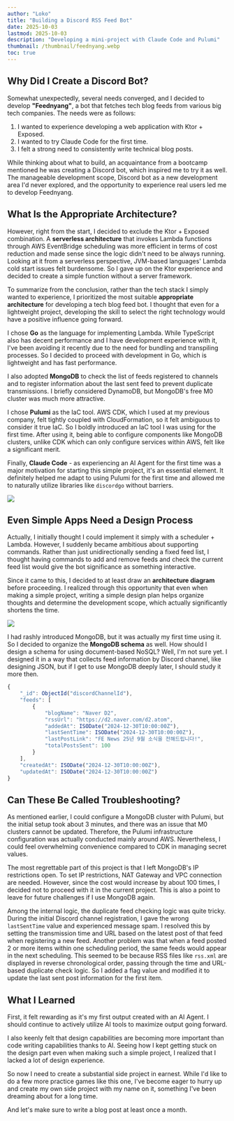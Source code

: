 ```yaml
---
author: "Loko"
title: "Building a Discord RSS Feed Bot"
date: 2025-10-03
lastmod: 2025-10-03
description: "Developing a mini-project with Claude Code and Pulumi"
thumbnail: /thumbnail/feednyang.webp
toc: true
---
```


## Why Did I Create a Discord Bot?

Somewhat unexpectedly, several needs converged, and I decided to develop **"Feednyang"**, a bot that fetches tech blog feeds from various big tech companies. The needs were as follows:

1. I wanted to experience developing a web application with Ktor + Exposed.
2. I wanted to try Claude Code for the first time.
3. I felt a strong need to consistently write technical blog posts.

While thinking about what to build, an acquaintance from a bootcamp mentioned he was creating a Discord bot, which inspired me to try it as well. The manageable development scope, Discord bot as a new development area I'd never explored, and the opportunity to experience real users led me to develop Feednyang.

## What Is the Appropriate Architecture?

However, right from the start, I decided to exclude the Ktor + Exposed combination. A **serverless architecture** that invokes Lambda functions through AWS EventBridge scheduling was more efficient in terms of cost reduction and made sense since the logic didn't need to be always running. Looking at it from a serverless perspective, JVM-based languages' Lambda cold start issues felt burdensome. So I gave up on the Ktor experience and decided to create a simple function without a server framework.

To summarize from the conclusion, rather than the tech stack I simply wanted to experience, I prioritized the most suitable **appropriate architecture** for developing a tech blog feed bot. I thought that even for a lightweight project, developing the skill to select the right technology would have a positive influence going forward.

I chose **Go** as the language for implementing Lambda. While TypeScript also has decent performance and I have development experience with it, I've been avoiding it recently due to the need for bundling and transpiling processes. So I decided to proceed with development in Go, which is lightweight and has fast performance.

I also adopted **MongoDB** to check the list of feeds registered to channels and to register information about the last sent feed to prevent duplicate transmissions. I briefly considered DynamoDB, but MongoDB's free M0 cluster was much more attractive.

I chose **Pulumi** as the IaC tool. AWS CDK, which I used at my previous company, felt tightly coupled with CloudFormation, so it felt ambiguous to consider it true IaC. So I boldly introduced an IaC tool I was using for the first time. After using it, being able to configure components like MongoDB clusters, unlike CDK which can only configure services within AWS, felt like a significant merit.

Finally, **Claude Code** - as experiencing an AI Agent for the first time was a major motivation for starting this simple project, it's an essential element. It definitely helped me adapt to using Pulumi for the first time and allowed me to naturally utilize libraries like `discordgo` without barriers.

<img src="/blog/feednyang-tech-stack.svg">

## Even Simple Apps Need a Design Process

Actually, I initially thought I could implement it simply with a scheduler + Lambda. However, I suddenly became ambitious about supporting commands. Rather than just unidirectionally sending a fixed feed list, I thought having commands to add and remove feeds and check the current feed list would give the bot significance as something interactive.

Since it came to this, I decided to at least draw an **architecture diagram** before proceeding. I realized through this opportunity that even when making a simple project, writing a simple design plan helps organize thoughts and determine the development scope, which actually significantly shortens the time.

<img src="/blog/feednyang-architecture-diagram.svg">

I had rashly introduced MongoDB, but it was actually my first time using it. So I decided to organize the **MongoDB schema** as well. How should I design a schema for using document-based NoSQL? Well, I'm not sure yet. I designed it in a way that collects feed information by Discord channel, like designing JSON, but if I get to use MongoDB deeply later, I should study it more then.

```js
{
	"_id": ObjectId("discordChannelId"),
	"feeds": [
		{
			"blogName": "Naver D2",
			"rssUrl": "https://d2.naver.com/d2.atom",
			"addedAt": ISODate("2024-12-30T10:00:00Z"),
			"lastSentTime": ISODate("2024-12-30T10:00:00Z"),
			"lastPostLink": "FE News 25년 9월 소식을 전해드립니다!",
			"totalPostsSent": 100
		}
	],
	"createdAt": ISODate("2024-12-30T10:00:00Z"),
	"updatedAt": ISODate("2024-12-30T10:00:00Z")
}
```

## Can These Be Called Troubleshooting?

As mentioned earlier, I could configure a MongoDB cluster with Pulumi, but the initial setup took about 3 minutes, and there was an issue that M0 clusters cannot be updated. Therefore, the Pulumi infrastructure configuration was actually conducted mainly around AWS. Nevertheless, I could feel overwhelming convenience compared to CDK in managing secret values.

The most regrettable part of this project is that I left MongoDB's IP restrictions open. To set IP restrictions, NAT Gateway and VPC connection are needed. However, since the cost would increase by about 100 times, I decided not to proceed with it in the current project. This is also a point to leave for future challenges if I use MongoDB again.

Among the internal logic, the duplicate feed checking logic was quite tricky. During the initial Discord channel registration, I gave the wrong `lastSentTime` value and experienced message spam. I resolved this by setting the transmission time and URL based on the latest post of that feed when registering a new feed. Another problem was that when a feed posted 2 or more items within one scheduling period, the same feeds would appear in the next scheduling. This seemed to be because RSS files like `rss.xml` are displayed in reverse chronological order, passing through the time and URL-based duplicate check logic. So I added a flag value and modified it to update the last sent post information for the first item.

## What I Learned

First, it felt rewarding as it's my first output created with an AI Agent. I should continue to actively utilize AI tools to maximize output going forward.

I also keenly felt that design capabilities are becoming more important than code writing capabilities thanks to AI. Seeing how I kept getting stuck on the design part even when making such a simple project, I realized that I lacked a lot of design experience.

So now I need to create a substantial side project in earnest. While I'd like to do a few more practice games like this one, I've become eager to hurry up and create my own side project with my name on it, something I've been dreaming about for a long time.

And let's make sure to write a blog post at least once a month.

